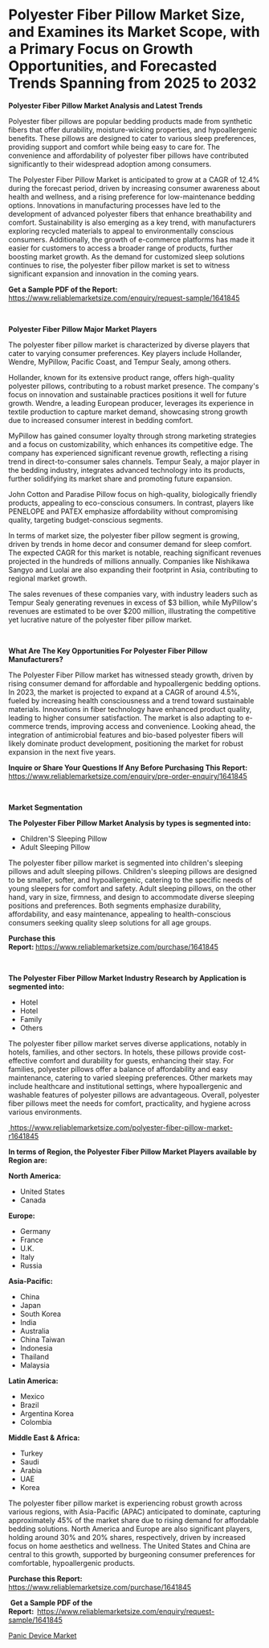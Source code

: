 <p><h1>Polyester Fiber Pillow Market Size, and Examines its Market Scope, with a Primary Focus on Growth Opportunities, and Forecasted Trends Spanning from 2025 to 2032</h1></p><p><strong>Polyester Fiber Pillow Market Analysis and Latest Trends</strong></p>
<p><p>Polyester fiber pillows are popular bedding products made from synthetic fibers that offer durability, moisture-wicking properties, and hypoallergenic benefits. These pillows are designed to cater to various sleep preferences, providing support and comfort while being easy to care for. The convenience and affordability of polyester fiber pillows have contributed significantly to their widespread adoption among consumers.</p><p>The Polyester Fiber Pillow Market is anticipated to grow at a CAGR of 12.4% during the forecast period, driven by increasing consumer awareness about health and wellness, and a rising preference for low-maintenance bedding options. Innovations in manufacturing processes have led to the development of advanced polyester fibers that enhance breathability and comfort. Sustainability is also emerging as a key trend, with manufacturers exploring recycled materials to appeal to environmentally conscious consumers. Additionally, the growth of e-commerce platforms has made it easier for customers to access a broader range of products, further boosting market growth. As the demand for customized sleep solutions continues to rise, the polyester fiber pillow market is set to witness significant expansion and innovation in the coming years.</p></p>
<p><strong>Get a Sample PDF of the Report:&nbsp;</strong> <a href="https://www.reliablemarketsize.com/enquiry/request-sample/1641845?utm_campaign=2640&utm_medium=2&utm_source=Github&utm_content=ia&utm_term=05042025&utm_id=polyester-fiber-pillow">https://www.reliablemarketsize.com/enquiry/request-sample/1641845</a></p>
<p>&nbsp;</p>
<p><strong>Polyester Fiber Pillow Major Market Players</strong></p>
<p><p>The polyester fiber pillow market is characterized by diverse players that cater to varying consumer preferences. Key players include Hollander, Wendre, MyPillow, Pacific Coast, and Tempur Sealy, among others. </p><p>Hollander, known for its extensive product range, offers high-quality polyester pillows, contributing to a robust market presence. The company's focus on innovation and sustainable practices positions it well for future growth. Wendre, a leading European producer, leverages its experience in textile production to capture market demand, showcasing strong growth due to increased consumer interest in bedding comfort.</p><p>MyPillow has gained consumer loyalty through strong marketing strategies and a focus on customizability, which enhances its competitive edge. The company has experienced significant revenue growth, reflecting a rising trend in direct-to-consumer sales channels. Tempur Sealy, a major player in the bedding industry, integrates advanced technology into its products, further solidifying its market share and promoting future expansion.</p><p>John Cotton and Paradise Pillow focus on high-quality, biologically friendly products, appealing to eco-conscious consumers. In contrast, players like PENELOPE and PATEX emphasize affordability without compromising quality, targeting budget-conscious segments.</p><p>In terms of market size, the polyester fiber pillow segment is growing, driven by trends in home decor and consumer demand for sleep comfort. The expected CAGR for this market is notable, reaching significant revenues projected in the hundreds of millions annually. Companies like Nishikawa Sangyo and Luolai are also expanding their footprint in Asia, contributing to regional market growth.</p><p>The sales revenues of these companies vary, with industry leaders such as Tempur Sealy generating revenues in excess of $3 billion, while MyPillow's revenues are estimated to be over $200 million, illustrating the competitive yet lucrative nature of the polyester fiber pillow market.</p></p>
<p>&nbsp;</p>
<p><strong>What Are The Key Opportunities For Polyester Fiber Pillow Manufacturers?</strong></p>
<p><p>The Polyester Fiber Pillow market has witnessed steady growth, driven by rising consumer demand for affordable and hypoallergenic bedding options. In 2023, the market is projected to expand at a CAGR of around 4.5%, fueled by increasing health consciousness and a trend toward sustainable materials. Innovations in fiber technology have enhanced product quality, leading to higher consumer satisfaction. The market is also adapting to e-commerce trends, improving access and convenience. Looking ahead, the integration of antimicrobial features and bio-based polyester fibers will likely dominate product development, positioning the market for robust expansion in the next five years.</p></p>
<p><strong>Inquire or Share Your Questions If Any Before Purchasing This Report:</strong> <a href="https://www.reliablemarketsize.com/enquiry/pre-order-enquiry/1641845?utm_campaign=2640&utm_medium=2&utm_source=Github&utm_content=ia&utm_term=05042025&utm_id=polyester-fiber-pillow">https://www.reliablemarketsize.com/enquiry/pre-order-enquiry/1641845</a></p>
<p>&nbsp;</p>
<p><strong>Market Segmentation</strong></p>
<p><strong>The Polyester Fiber Pillow Market Analysis by types is segmented into:</strong></p>
<p><ul><li>Children'S Sleeping Pillow</li><li>Adult Sleeping Pillow</li></ul></p>
<p><p>The polyester fiber pillow market is segmented into children's sleeping pillows and adult sleeping pillows. Children's sleeping pillows are designed to be smaller, softer, and hypoallergenic, catering to the specific needs of young sleepers for comfort and safety. Adult sleeping pillows, on the other hand, vary in size, firmness, and design to accommodate diverse sleeping positions and preferences. Both segments emphasize durability, affordability, and easy maintenance, appealing to health-conscious consumers seeking quality sleep solutions for all age groups.</p></p>
<p><strong>Purchase this Report:&nbsp;</strong><a href="https://www.reliablemarketsize.com/purchase/1641845?utm_campaign=2640&utm_medium=2&utm_source=Github&utm_content=ia&utm_term=05042025&utm_id=polyester-fiber-pillow">https://www.reliablemarketsize.com/purchase/1641845</a></p>
<p>&nbsp;</p>
<p><strong>The Polyester Fiber Pillow Market Industry Research by Application is segmented into:</strong></p>
<p><ul><li>Hotel</li><li>Hotel</li><li>Family</li><li>Others</li></ul></p>
<p><p>The polyester fiber pillow market serves diverse applications, notably in hotels, families, and other sectors. In hotels, these pillows provide cost-effective comfort and durability for guests, enhancing their stay. For families, polyester pillows offer a balance of affordability and easy maintenance, catering to varied sleeping preferences. Other markets may include healthcare and institutional settings, where hypoallergenic and washable features of polyester pillows are advantageous. Overall, polyester fiber pillows meet the needs for comfort, practicality, and hygiene across various environments.</p></p>
<p><a href="https://www.reliablemarketsize.com/polyester-fiber-pillow-market-r1641845?utm_campaign=2640&utm_medium=2&utm_source=Github&utm_content=ia&utm_term=05042025&utm_id=polyester-fiber-pillow">&nbsp;https://www.reliablemarketsize.com/polyester-fiber-pillow-market-r1641845</a></p>
<p><strong>In terms of Region, the Polyester Fiber Pillow Market Players available by Region are:</strong></p>
<p>
    <p> <strong> North America: </strong>
        <ul>
            <li>United States</li>
            <li>Canada</li>
        </ul>
        </p> 
    <p> <strong> Europe: </strong>
        <ul>
            <li>Germany</li>
            <li>France</li>
            <li>U.K.</li>
            <li>Italy</li>
            <li>Russia</li>
        </ul>
        </p> 
    <p> <strong> Asia-Pacific: </strong>
        <ul>
            <li>China</li>
            <li>Japan</li>
            <li>South Korea</li>
            <li>India</li>
            <li>Australia</li>
            <li>China Taiwan</li>
            <li>Indonesia</li>
            <li>Thailand</li>
            <li>Malaysia</li>
        </ul>
        </p> 
    <p> <strong> Latin America: </strong>
        <ul>
            <li>Mexico</li>
            <li>Brazil</li>
            <li>Argentina Korea</li>
            <li>Colombia</li>
        </ul>
        </p> 
    <p> <strong> Middle East & Africa: </strong>
        <ul>
            <li>Turkey</li>
            <li>Saudi</li>
            <li>Arabia</li>
            <li>UAE</li>
            <li>Korea</li>
        </ul>
    </p>
    </p>
<p><p>The polyester fiber pillow market is experiencing robust growth across various regions, with Asia-Pacific (APAC) anticipated to dominate, capturing approximately 45% of the market share due to rising demand for affordable bedding solutions. North America and Europe are also significant players, holding around 30% and 20% shares, respectively, driven by increased focus on home aesthetics and wellness. The United States and China are central to this growth, supported by burgeoning consumer preferences for comfortable, hypoallergenic products.</p></p>
<p><strong>Purchase this Report: </strong><a href="https://www.reliablemarketsize.com/purchase/1641845?utm_campaign=2640&utm_medium=2&utm_source=Github&utm_content=ia&utm_term=05042025&utm_id=polyester-fiber-pillow">https://www.reliablemarketsize.com/purchase/1641845</a></p>
<p>&nbsp;<strong>Get a Sample PDF of the Report:&nbsp;&nbsp;</strong><a href="https://www.reliablemarketsize.com/enquiry/request-sample/1641845?utm_campaign=2640&utm_medium=2&utm_source=Github&utm_content=ia&utm_term=05042025&utm_id=polyester-fiber-pillow">https://www.reliablemarketsize.com/enquiry/request-sample/1641845</a></p>
<p><strong></strong></p>
<p><p><a href="https://github.com/schwminh2001101/Market-Research-Report-List-1/blob/main/panic-device-market.md?utm_campaign=2640&utm_medium=2&utm_source=Github&utm_content=ia&utm_term=05042025&utm_id=polyester-fiber-pillow">Panic Device Market</a></p></p>